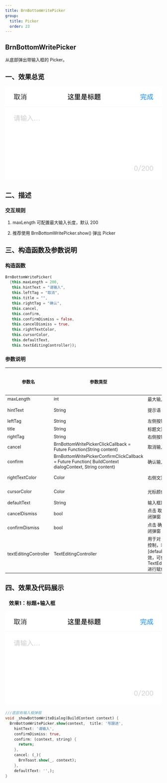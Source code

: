 ```yaml
---
title: BrnBottomWritePicker
group:
  title: Picker
  order: 23
---
```



## BrnBottomWritePicker

从底部弹出带输入框的 Picker。

## 一、效果总览

<img src="./img/BrnBottomWritePicker.png" style="zoom:50%;" />


## 二、描述

### 交互规则

1. maxLength 可配置最大输入长度，默认 200

2. 推荐使用 BrnBottomWritePicker.show() 弹出 Picker

## 三、构造函数及参数说明

### 构造函数

```dart
BrnBottomWritePicker(
  {this.maxLength = 200,
   this.hintText = "请输入",
   this.leftTag = "取消",
   this.title = "",
   this.rightTag = "确认",
   this.cancel,
   this.confirm,
   this.confirmDismiss = false,
   this.cancelDismiss = true,
   this.rightTextColor,
   this.cursorColor,
   this.defaultText,
   this.textEditingController});
```

### 参数说明

| 参数名                | 参数类型                                                     | 作用                                                         | 是否必填 | 默认值 |
| --------------------- | ------------------------------------------------------------ | ------------------------------------------------------------ | -------- | ------ |
| maxLength             | int                                                          | 最大输入长度                                                 | 否       | 200    |
| hintText              | String                                                       | 提示语                                                       | 否       | 请输入 |
| leftTag               | String                                                       | 左侧按钮文案                                                 | 否       | 取消   |
| title                 | String                                                       | 标题文案                                                     | 否       |        |
| rightTag              | String                                                       | 右侧按钮文案                                                 | 否       | 确认   |
| cancel                | BrnBottomWritePickerClickCallback = Future<void> Function(String content) | 取消输入事件回调                                             | 否       |        |
| confirm               | BrnBottomWritePickerConfirmClickCallback = Future<void> Function(     BuildContext dialogContext, String content) | 确认输入事件回调                                             | 否       |        |
| rightTextColor        | Color                                                        | 右侧文案 Color                                               | 否       | 主题色 |
| cursorColor           | Color                                                        | 光标颜色                                                     | 否       | 主题色 |
| defaultText           | String                                                       | 输入框默认文字                                               | 否       |        |
| cancelDismiss         | bool                                                         | 点击 取消 之后是否自动关闭弹窗                               | 否       | true   |
| confirmDismiss        | bool                                                         | 点击 确认 之后是否自动关闭弹窗                               | 否       | false  |
| textEditingController | TextEditingController                                        | 用于对 TextField 更精细的控制，若传入该字段，[defaultText] 参数将失效，可使用 TextEditingController.text 进行赋值 | 否       |        |

## 四、效果及代码展示

###   效果1：标题+输入框

<img src="./img/BrnBottomWritePicker.png" style="zoom:50%;" />



```dart
///底部有输入框弹框
void _showBottomWriteDialog(BuildContext context) {
  BrnBottomWritePicker.show(context,  title: '写跟进',
    hintText: '请输入',
    confirmDismiss: true,
    confirm: (context, string) {
      return;
    },
    cancel: (_){
      BrnToast.show(_, context);
    },
    defaultText: '',);
}
```
